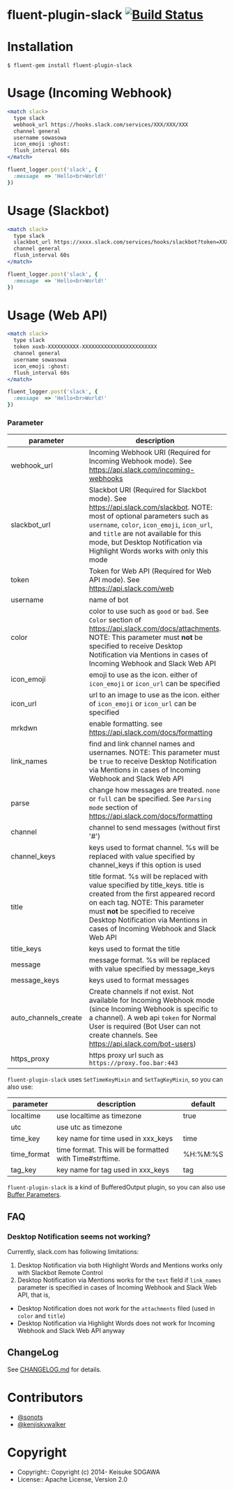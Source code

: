 # fluent-plugin-slack [![Build Status](https://travis-ci.org/sowawa/fluent-plugin-slack.svg)](https://travis-ci.org/sowawa/fluent-plugin-slack)

# Installation

```
$ fluent-gem install fluent-plugin-slack
```

# Usage (Incoming Webhook)

```apache
<match slack>
  type slack
  webhook_url https://hooks.slack.com/services/XXX/XXX/XXX
  channel general
  username sowasowa
  icon_emoji :ghost:
  flush_interval 60s
</match>
```

```ruby
fluent_logger.post('slack', {
  :message  => 'Hello<br>World!'
})
```

# Usage (Slackbot)

```apache
<match slack>
  type slack
  slackbot_url https://xxxx.slack.com/services/hooks/slackbot?token=XXXXXXXXX
  channel general
  flush_interval 60s
</match>
```

```ruby
fluent_logger.post('slack', {
  :message  => 'Hello<br>World!'
})
```

# Usage (Web API)

```apache
<match slack>
  type slack
  token xoxb-XXXXXXXXXX-XXXXXXXXXXXXXXXXXXXXXXXX
  channel general
  username sowasowa
  icon_emoji :ghost:
  flush_interval 60s
</match>
```

```ruby
fluent_logger.post('slack', {
  :message  => 'Hello<br>World!'
})
```

### Parameter

|parameter|description|default|
|---|---|---|
|webhook_url|Incoming Webhook URI (Required for Incoming Webhook mode). See https://api.slack.com/incoming-webhooks||
|slackbot_url|Slackbot URI (Required for Slackbot mode). See https://api.slack.com/slackbot. NOTE: most of optional parameters such as `username`, `color`, `icon_emoji`, `icon_url`, and `title` are not available for this mode, but Desktop Notification via Highlight Words works with only this mode||
|token|Token for Web API (Required for Web API mode). See https://api.slack.com/web||
|username|name of bot|nil|
|color|color to use such as `good` or `bad`. See `Color` section of https://api.slack.com/docs/attachments. NOTE: This parameter must **not** be specified to receive Desktop Notification via Mentions in cases of Incoming Webhook and Slack Web API|nil|
|icon_emoji|emoji to use as the icon. either of `icon_emoji` or `icon_url` can be specified|nil|
|icon_url|url to an image to use as the icon. either of `icon_emoji` or `icon_url` can be specified|nil|
|mrkdwn|enable formatting. see https://api.slack.com/docs/formatting|true|
|link_names|find and link channel names and usernames. NOTE: This parameter must be `true` to receive Desktop Notification via Mentions in cases of Incoming Webhook and Slack Web API|true|
|parse|change how messages are treated. `none` or `full` can be specified. See `Parsing mode` section of https://api.slack.com/docs/formatting|nil|
|channel|channel to send messages (without first '#')||
|channel_keys|keys used to format channel. %s will be replaced with value specified by channel_keys if this option is used|nil|
|title|title format. %s will be replaced with value specified by title_keys. title is created from the first appeared record on each tag. NOTE: This parameter must **not** be specified to receive Desktop Notification via Mentions in cases of Incoming Webhook and Slack Web API|nil|
|title_keys|keys used to format the title|nil|
|message|message format. %s will be replaced with value specified by message_keys|%s|
|message_keys|keys used to format messages|message|
|auto_channels_create|Create channels if not exist. Not available for Incoming Webhook mode (since Incoming Webhook is specific to a channel). A web api `token` for Normal User is required (Bot User can not create channels. See https://api.slack.com/bot-users)|false|
|https_proxy|https proxy url such as `https://proxy.foo.bar:443`|nil|

`fluent-plugin-slack` uses `SetTimeKeyMixin` and `SetTagKeyMixin`, so you can also use:

|parameter|description|default|
|---|---|---|
|localtime|use localtime as timezone|true|
|utc|use utc as timezone||
|time_key|key name for time used in xxx_keys|time|
|time_format|time format. This will be formatted with Time#strftime.|%H:%M:%S|
|tag_key|key name for tag used in xxx_keys|tag|

`fluent-plugin-slack` is a kind of BufferedOutput plugin, so you can also use [Buffer Parameters](http://docs.fluentd.org/articles/out_exec#buffer-parameters).

## FAQ

### Desktop Notification seems not working?

Currently, slack.com has following limitations:

1. Desktop Notification via both Highlight Words and Mentions works only with Slackbot Remote Control
2. Desktop Notification via Mentions works for the `text` field if `link_names` parameter is specified in cases of Incoming Webhook and Slack Web API, that is,
  * Desktop Notification does not work for the `attachments` filed (used in `color` and `title`)
  * Desktop Notification via Highlight Words does not work for Incoming Webhook and Slack Web API anyway

## ChangeLog

See [CHANGELOG.md](CHANGELOG.md) for details.

# Contributors

- [@sonots](https://github.com/sonots)
- [@kenjiskywalker](https://github.com/kenjiskywalker)

# Copyright

* Copyright:: Copyright (c) 2014- Keisuke SOGAWA
* License::   Apache License, Version 2.0

